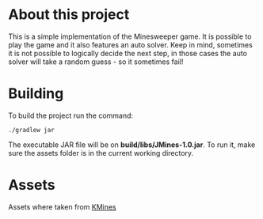 # About this project
This is a simple implementation of the Minesweeper game. It is possible to play the game and it also features an auto solver.
Keep in mind, sometimes it is not possible to logically decide the next step, in those cases the auto solver will take a random guess - so it sometimes fail!

# Building
To build the project run the command:
```shell
./gradlew jar
```

The executable JAR file will be on **build/libs/JMines-1.0.jar**. To run it, make sure the assets folder is in the current working directory.

# Assets
Assets where taken from [KMines](https://apps.kde.org/kmines)
